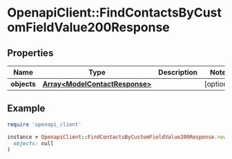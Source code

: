 # OpenapiClient::FindContactsByCustomFieldValue200Response

## Properties

| Name | Type | Description | Notes |
| ---- | ---- | ----------- | ----- |
| **objects** | [**Array&lt;ModelContactResponse&gt;**](ModelContactResponse.md) |  | [optional] |

## Example

```ruby
require 'openapi_client'

instance = OpenapiClient::FindContactsByCustomFieldValue200Response.new(
  objects: null
)
```


